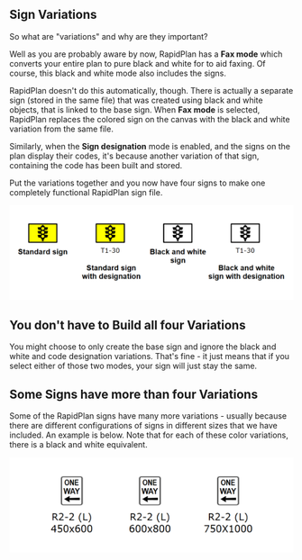 ## Sign Variations

So what are "variations" and why are they important? 

Well as you are probably aware by now, RapidPlan has a **Fax mode** which converts your entire plan to pure black and white for to aid faxing. Of course, this black and white mode also includes the signs. 

RapidPlan doesn't do this automatically, though. There is actually a separate sign (stored in the same file) that was created using black and white objects, that is linked to the base sign. When **Fax mode** is selected, RapidPlan replaces the colored sign on the canvas with the black and white variation from the same file.

Similarly, when the **Sign designation** mode is enabled, and the signs on the plan display their codes, it's because another variation of that sign, containing the code has been built and stored.

Put the variations together and you now have four signs to make one completely functional RapidPlan sign file.

![Sign_Variations](./assets/Sign_Variations.png)

## You don't have to Build all four Variations

You might choose to only create the base sign and ignore the black and white and code designation variations. That's fine - it just means that if you select either of those two modes, your sign will just stay the same.

## Some Signs have more than four Variations

Some of the RapidPlan signs have many more variations - usually because there are different configurations of signs in different sizes that we have included. An example is below. Note that for each of these color variations, there is a black and white equivalent.

![Sign_Variations_in_Size](./assets/Sign_Variations_in_Size.png)